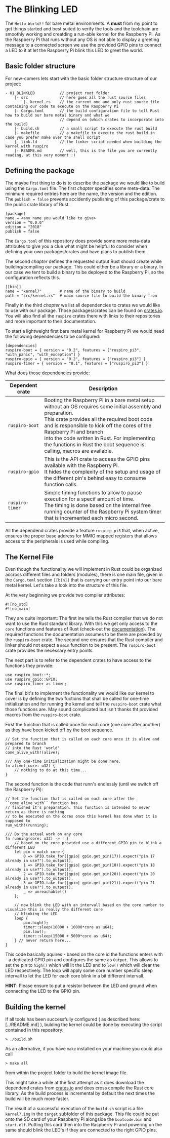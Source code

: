 # The Blinking LED
The ``Hello World!!`` for bare metal environments. A **must** from my point to get things started and best suited to
verify the tools and the toolchain are smoothly working and creatding a run-able kernel for the Raspberry Pi. As the
Raspberry Pi that runs without any OS is not able to display a greeting message to a connected screen we use the provided
GPIO pins to connect a LED to it at let the Raspberry Pi blink this LED to greet the world.

## Basic folder structure
For new-comers lets start with the basic folder structure structure of our project:
```
- 01_BLINKLED           // project root folder
    |- src              // here goes all the rust source files
        |- kernel.rs    // the current one and only rust source file containing our code to execute on the Raspberry Pi
    |- Cargo.toml       // the build configuration file to tell Rust how to build our bare metal binary and what we
                        // depend on (which crates to incorporate into the build)
    |- build.sh         // a small script to execute the rust build
    |- makefile         // a makefile to execute the rust build in case you prefer make over the shell script
    |- link.ld          // the linker script needed when building the kernel with ruspiro
    |- README.md        // well, this is the file you are currently reading, at this very moment :)

```

## Defining the package
The maybe first thing to do is to describe the package we would like to build using the ``Cargo.toml`` file. The first *chapter* specifies some meta-data. The minimum required entries here are the name, the version and the edition. The ``publish = false`` prevents accidently publishing of this package/crate to the public crate library of Rust.
```
[package]
name = <any name you would like to give>
version = "0.0.0"
edition = "2018"
publish = false
```

The ``Cargo.toml`` of this repository does provide some more meta-data attributes to give you a clue what might be helpful to consider when defining your own packages/crates and have plans to publish them.

The second *chapter* defines the requested output Rust should create while building/compiling our package. This could either be a library or a binary. In our case we tent to build a binary to be deployed to the Raspberry Pi, so the configuration reflects this.

```
[[bin]]
name = "kernel7"        # name of the binary to build
path = "src/kernel.rs"  # main source file to build the binary from
```

Finally in the third *chapter* we list all dependencies to crates we would like to use with our package. Those packages/crates can be found on [crates.io](https://crates.io). You will also find all the ``ruspiro`` crates there with links to their repositories and more important to their documentation.

To start a lightweight first bare metal kernel for Raspberry Pi we would need the following dependencies to be configured:
```
[dependencies]
ruspiro-boot = { version = "0.2", features = ["ruspiro_pi3", "with_panic", "with_exception"] }
ruspiro-gpio = { version = "0.2", features = ["ruspiro_pi3"] }
ruspiro-timer = { version = "0.1", features = ["ruspiro_pi3"] }
```

What does those dependencies provide:

| Dependent crate  | Description |
|------------------|-------------|
| ``ruspiro-boot`` | Booting the Raspberry Pi in a bare metal setup without an OS requires some initial assembly and preparation.<br>This crate provides all the required boot code and is responsible to kick off the cores of the Raspberry Pi and branch<br> into the code written in Rust. For implementing the functions in Rust the boot sequence is calling, macros are available. |
| ``ruspiro-gpio`` | This is the API crate to access the GPIO pins available with the Raspberry Pi.<br>It hides the complexity of the setup and usage of the different pin's behind easy to consume function calls. |
| ``ruspiro-timer`` | Simple timing functions to allow to pause execution for a specif amount of time.<br>The timing is done based on the internal free running counter of the Raspberry Pi system timer that is incremented each micro second. |

All the dependend crates provide a feature ``ruspirp_pi3`` that, when active, ensures the proper base address for MMIO mapped registers that allows access to the peripherals
is used while compiling.

## The Kernel File

Even though the functionality we will implement in Rust could be organized accross different files and folders (modules), there is one main file, given in the ``Cargo.toml`` section ``[[bin]]`` that is carrying our entry point into our bare metal kernel. Let's take a look into the structure of this file.

At the very beginning we provide two compiler attributes:
```
#![no_std]
#![no_main]
```
They are quite important:
The first ine tells the Rust compiler that we do not want to use the Rust standard library. With this we get only access to the ``core`` functions and features of Rust (check-out the [documentation](https://doc.rust-lang.org/core/)). The required functions the documentation assumes to be there are provided by the ``ruspiro-boot`` crate.
The second one ensures that the Rust compiler and linker should not expect a ``main`` function to be present. The ``ruspiro-boot`` crate provides the necessary entry points.

The next part is to refer to the dependent crates to have access to the functions they provide:
```
use ruspiro_boot::*;
use ruspiro_gpio::GPIO;
use ruspiro_timer as timer;
```

The final bit's to implement the functionality we would like our kernel to cover is by defining the two fuctions that shall be called for one-time initialization and for running the kernel and tell the ``ruspiro-boot`` crate what those functions are. May sound complicated but isn't thanks tht provided macros from the ``ruspiro-boot`` crate.

First the function that is called once for each core (one core after another) as they have been kicked off by the boot sequence.
```
// Set the function that is called on each core once it is alive and prepared to branch
// into the Rust 'world'
come_alive_with!(alive);

/// Any one-time initialization might be done here.
fn alive(_core: u32) {
    // nothing to do at this time...
}
```

The second function is the code that runn's endlessly (until we switch off the Raspberry Pi):
```
// Set the function that is called on each core after the ``come_alive_with`` function has
// finished it's preparation. This function is intended to never return as there is nothing
// to be executed on the cores once this kernel has done what it is supposed to
run_with!(running);

/// Do the actual work on any core
fn running(core: u32) -> ! {
    // based on the core provided use a different GPIO pin to blink a different LED
    let pin = match core {
        0 => GPIO.take_for(|gpio| gpio.get_pin(17)).expect("pin 17 already in use?").to_output(),
        1 => GPIO.take_for(|gpio| gpio.get_pin(18)).expect("pin 18 already in use?").to_output(),
        2 => GPIO.take_for(|gpio| gpio.get_pin(20)).expect("pin 20 already in use?").to_output(),
        3 => GPIO.take_for(|gpio| gpio.get_pin(21)).expect("pin 21 already in use?").to_output(),
        _ => unreachable!()
    };

    // now blink the LED with an intervall based on the core number to visualize this is really the different core
    // blinking the LED
    loop {
        pin.high();
        timer::sleep(10000 + 10000*core as u64);
        pin.low();
        timer::sleep(15000 + 5000*core as u64);
    } // never return here...
}
```

This code basically aquires - based on the core id the functions enters with - a dedicated GPIO pin and configures the same as ``Output``. This allows to set the pin to ``high()`` which will lit the LED and to ``low()`` which will clear the LED respectively. The loop will apply some core number specific sleep intervall to let the LED for each core blink in a bit different intervall.

**HINT**: Please ensure to put a resistor between the LED and ground when connecting the LED to the GPIO pin.


## Building the kernel

If all tools has been successfully configured ( as described here: [../README.md] ), bulding the kernel could be done by executing the script contained in this repository:
```
> ./build.sh
```

As an alternative, if you have ``make`` installed on your machine you could also call
```
> make all
```
from within the project folder to build the kernel image file.

This might take a while at the first attempt as it does download the dependend crates from [crates.io](https://crates.io) and does cross compile the Rust core library. As the build process is incremental by default the next times the build will be much more faster.

The result of a successful execution of the ``build.sh`` script is a file ``kernel7.img`` in the ``target`` subfolder of this package. This file could be put onto the SD card of your Raspberry Pi alongside the ``bootcode.bin`` and ``start.elf``. Putting this card then into the Raspberry Pi and powering on the same should blink the LED's if they are connected to the right GPIO pins.

